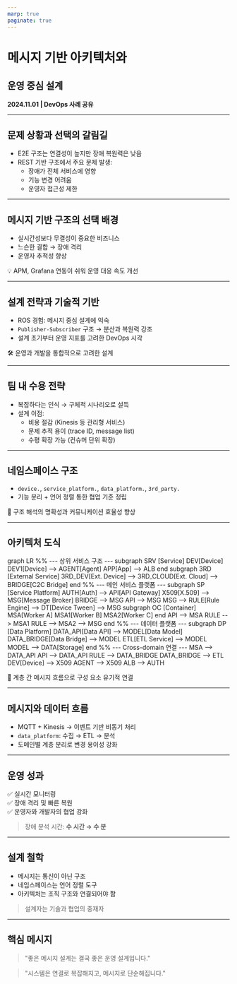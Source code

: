 ```yaml
---
marp: true
paginate: true
---
```


# 메시지 기반 아키텍처와  
## 운영 중심 설계

**2024.11.01 | DevOps 사례 공유**

---

## 문제 상황과 선택의 갈림길

- E2E 구조는 연결성이 높지만 장애 복원력은 낮음
- REST 기반 구조에서 주요 문제 발생:
  - 장애가 전체 서비스에 영향
  - 기능 변경 어려움
  - 운영자 접근성 제한

---

## 메시지 기반 구조의 선택 배경

- 실시간성보다 무결성이 중요한 비즈니스
- 느슨한 결합 → 장애 격리
- 운영자 추적성 향상

💡 APM, Grafana 연동이 쉬워 운영 대응 속도 개선

---

## 설계 전략과 기술적 기반

- ROS 경험: 메시지 중심 설계에 익숙
- `Publisher-Subscriber` 구조 → 분산과 복원력 강조
- 설계 초기부터 운영 지표를 고려한 DevOps 시각

🛠 운영과 개발을 통합적으로 고려한 설계

---

## 팀 내 수용 전략

- 복잡하다는 인식 → 구체적 시나리오로 설득
- 설계 이점:
  - 비용 절감 (Kinesis 등 관리형 서비스)
  - 문제 추적 용이 (trace ID, message list)
  - 수평 확장 가능 (컨슈머 단위 확장)

---

## 네임스페이스 구조

- `device.`, `service_platform.`, `data_platform.`, `3rd_party.`
- 기능 분리 + 언어 정렬 통한 협업 기준 정립

🎯 구조 해석의 명확성과 커뮤니케이션 효율성 향상

---

## 아키텍처 도식

<div class="mermaid">
graph LR
%% --- 상위 서비스 구조 ---
subgraph SRV [Service]
DEV[Device]
DEV1[Device] --> AGENT[Agent]
APP[App] --> ALB 
end    
subgraph 3RD [External Service]
3RD_DEV[Ext. Device] --> 3RD_CLOUD[Ext. Cloud] --> BRIDGE[C2C Bridge]
end
%% --- 메인 서비스 플랫폼 ---
subgraph SP [Service Platform]
AUTH[Auth] --> API[API Gateway]
X509[X.509] --> MSG[Message Broker]
BRIDGE --> MSG
API --> MSG
MSG --> RULE[Rule Engine] --> DT[Device Tween] --> MSG
subgraph OC [Container]
MSA[Worker A]
MSA1[Worker B]
MSA2[Worker C]
end
API --> MSA
RULE --> MSA1
RULE --> MSA2 --> MSG
end
%% --- 데이터 플랫폼 ---
subgraph DP [Data Platform]
DATA_API[Data API] --> MODEL[Data Model]
DATA_BRIDGE[Data Bridge] --> MODEL
ETL[ETL Service] --> MODEL
MODEL --> DATA[Storage]
end
%% --- Cross-domain 연결 ---
MSA --> DATA_API
API --> DATA_API
RULE --> DATA_BRIDGE
DATA_BRIDGE --> ETL
DEV[Device] --> X509
AGENT --> X509
ALB --> AUTH
</div>

🧩 계층 간 메시지 흐름으로 구성 요소 유기적 연결

---

## 메시지와 데이터 흐름

- MQTT + Kinesis → 이벤트 기반 비동기 처리
- `data_platform`: 수집 → ETL → 분석
- 도메인별 계층 분리로 변경 용이성 강화

---

## 운영 성과

✅ 실시간 모니터링  
✅ 장애 격리 및 빠른 복원  
✅ 운영자와 개발자의 협업 강화

> 장애 분석 시간: **수 시간 → 수 분**

---

## 설계 철학

- 메시지는 통신이 아닌 구조
- 네임스페이스는 언어 정렬 도구
- 아키텍처는 조직 구조와 연결되어야 함

> 설계자는 기술과 협업의 중재자

---

## 핵심 메시지

> "좋은 메시지 설계는 결국 좋은 운영 설계입니다."

> "시스템은 연결로 복잡해지고, 메시지로 단순해집니다."
